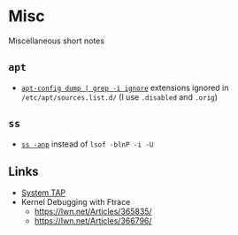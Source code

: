 # Misc

Miscellaneous short notes

## `apt`

- [`apt-config dump | grep -i ignore`](https://superuser.com/a/1493796/72223)
  extensions ignored in `/etc/apt/sources.list.d/` (I use `.disabled` and `.orig`)

## `ss`

- [`ss -anp`](https://unix.stackexchange.com/questions/235979/how-do-i-find-out-more-about-socket-files-in-proc-fd/236013#comment1143685_236013) instead of `lsof -blnP -i -U`

## Links

- [System TAP](../stap.md)
- Kernel Debugging with Ftrace
  - ​https://lwn.net/Articles/365835/
  - https://lwn.net/Articles/366796/ 
